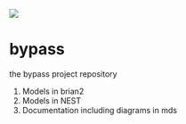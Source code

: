 ![](https://raw.githubusercontent.com/max-talanov/bypass/main/figs/bypass_logo_1.jpg)
# bypass
the bypass project repository
1. Models in brian2
1. Models in NEST
1. Documentation including diagrams in mds


